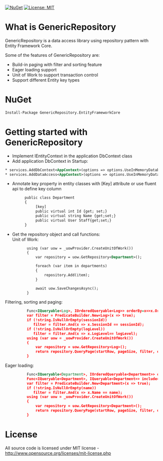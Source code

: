 [![NuGet](https://img.shields.io/nuget/v/GenericRepository.EntityFrameworkCore.Mvc.svg)](https://www.nuget.org/packages/GenericRepository.EntityFrameworkCore.Mvc)
[![License: MIT](https://img.shields.io/badge/License-MIT-green.svg)](LICENSE)

# What is GenericRepository

GenericRepository is a data access library using repository pattern with Entity Framework Core.

Some of the features of GenericRepository are:

  * Build-in paging with filter and sorting feature
  * Eager loading support
  * Unit of Work to support transaction control
  * Support different Entity key types

# NuGet
```xml
Install-Package GenericRepository.EntityFrameworkCore
```
# Getting started with GenericRepository

  * Implement IEntityContext in the application DbContext class
  * Add application DbContext in Startup: 
  ```xml
  * services.AddDbContext<AppContext>(options => options.UseInMemoryDatabase(Configuration.GetConnectionString("DefaultConnection")));
  * services.AddDataAccess<AppContext>(options => options.UseInMemoryDatabase(Configuration.GetConnectionString("DefaultConnection")));
  ```
  * Annotate key property in entity classes with [Key] attribute or use fluent api to define key column
  ```xml
           public class Department
           {
                [key]
                public virtual int Id {get; set;}
                public virtual string Name {get;set;}
                public virtual User Staff{get;set;}
           }
  ```
  * Get the repository object and call functions:  
  Unit of Work:
  ```xml
            using (var uow = _uowProvider.CreateUnitOfWork())
            {
                var repository = uow.GetRepository<Department>();

                foreach (var item in departments)
                {
                    repository.Add(item);
                }

                await uow.SaveChangesAsync();
            }
  ```
  Filtering, sorting and paging:
  ```xml
            Func<IQueryable<Log>, IOrderedQueryable<Log>> orderBy=x=>x.OrderByDescending(y=>y.CreatedDate);
            var filter = PredicateBuilder.New<Log>(x => true);           
            if (!string.IsNullOrEmpty(sessionId))               
               filter = filter.And(x => x.SessionId == sessionId);
            if (!string.IsNullOrEmpty(logLevel))               
               filter = filter.And(x => x.LogLevel== logLevel);
            using (var uow = _uowProvider.CreateUnitOfWork())
            {
                var repository = uow.GetRepository<Log>();
                return repository.QueryPage(startRow, pageSize, filter, orderBy);           
            }
  ```
  Eager loading:
  ```xml
            Func<IQueryable<Department>, IOrderedQueryable<Department>> orderBy=x=>x.OrderBy(y=>y.Name);
            Func<IQueryable<Department>, IQueryable<Department>> include=x=>x.Include(y=>y.Staff);
            var filter = PredicateBuilder.New<Department>(x => true);           
            if (!string.IsNullOrEmpty(name))               
               filter = filter.And(x => x.Name == name);
            using (var uow = _uowProvider.CreateUnitOfWork())
            {
                var repository = uow.GetRepository<Department>();
                return repository.QueryPage(startRow, pageSize, filter, orderBy,include);           
            }
  ```
# License
All source code is licensed under MIT license - http://www.opensource.org/licenses/mit-license.php
